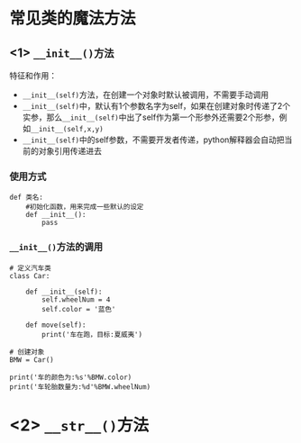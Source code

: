 # 常见类的魔法方法

## &lt;1&gt;  `__init__()方法`

特征和作用：

* `__init__(self)`方法，在创建一个对象时默认被调用，不需要手动调用
* `__init__(self)`中，默认有1个参数名字为self，如果在创建对象时传递了2个实参，那么`__init__(self)`中出了self作为第一个形参外还需要2个形参，例如`__init__(self,x,y)`
* `__init__(self)`中的self参数，不需要开发者传递，python解释器会自动把当前的对象引用传递进去

### 使用方式

```
def 类名:
    #初始化函数，用来完成一些默认的设定
    def __init__():
        pass
```

### `__init__()`方法的调用

```
# 定义汽车类
class Car:

    def __init__(self):
        self.wheelNum = 4
        self.color = '蓝色'

    def move(self):
        print('车在跑，目标:夏威夷')

# 创建对象
BMW = Car()

print('车的颜色为:%s'%BMW.color)
print('车轮胎数量为:%d'%BMW.wheelNum)
```

# &lt;2&gt; `__str__()`方法




